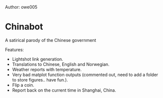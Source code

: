 Author: owe005
# Chinabot
A satirical parody of the Chinese government


Features:

- Lightshot link generation.
- Translations to Chinese, English and Norwegian.
- Weather reports with temperature.
- Very bad matplot function outputs (commented out, need to add a folder to store figures.. have fun.).
- Flip a coin.
- Report back on the current time in Shanghai, China.

